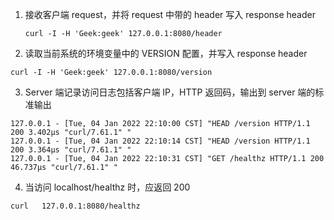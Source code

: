 1. 接收客户端 request，并将 request 中带的 header 写入 response header

    `curl -I -H 'Geek:geek' 127.0.0.1:8080/header`

2. 读取当前系统的环境变量中的 VERSION 配置，并写入 response header


 `curl -I -H 'Geek:geek' 127.0.0.1:8080/version`


3. Server 端记录访问日志包括客户端 IP，HTTP 返回码，输出到 server 端的标准输出

  ```
  127.0.0.1 - [Tue, 04 Jan 2022 22:10:00 CST] "HEAD /version HTTP/1.1 200 3.402µs "curl/7.61.1" "
  127.0.0.1 - [Tue, 04 Jan 2022 22:10:14 CST] "HEAD /version HTTP/1.1 200 3.364µs "curl/7.61.1" "
  127.0.0.1 - [Tue, 04 Jan 2022 22:10:31 CST] "GET /healthz HTTP/1.1 200 46.737µs "curl/7.61.1" "
  ```
  
4. 当访问 localhost/healthz 时，应返回 200


  `curl   127.0.0.1:8080/healthz`
